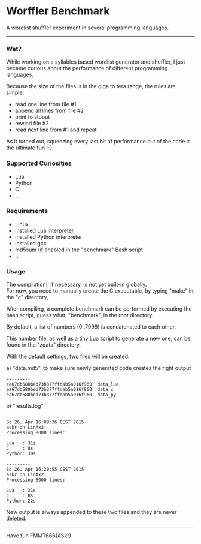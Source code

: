 
Worffler Benchmark
==================

A wordlist shuffler experiment in several programming languages.  

---

### Wat?

While working on a syllables based wordlist generator and shuffler,
I just became curious about the performance of different programming languages.

Because the size of the files is in the giga to tera range, the rules are simple:

  - read one line from file #1
  - append all lines from file #2
  - print to stdout
  - rewind file #2
  - read next line from #1 and repeat


As it turned out, squeezing every last bit of performance out of the code is
the ultimate fun :-)


### Supported Curiosities

 - Lua
 - Python
 - C
 - ...


### Requirements

 - Linux
 - installed Lua interpreter
 - installed Python interpreter
 - installed gcc
 - md5sum (if enabled in the "benchmark" Bash script
 - ...
 
 
### Usage

 The compilatiom, if necessary, is not yet built-in globally.  
 For now, you need to manually create the C executable, by typing "make" in the
 "c" directory,

 After compiling, a complete benchmark can be performed by executing the
 bash script, guess what, "benchmark", in the root directory.

 By default, a list of numbers (0..7999) is concatenated to each other.
 
 This number file, as well as a tiny Lua script to generate a new one,
 can be found in the "zdata" directory.

 With the default settings, two files will be created:
 
 a) "data.md5", to make sure newly generated code creates the right output
 
     
    ---------
    ea67db580bed73b377ffdab5a016f960  data_lua
    ea67db580bed73b377ffdab5a016f960  data_c
    ea67db580bed73b377ffdab5a016f960  data_py


 b) "results.log"
 
    
    ---------
    So 26. Apr 16:09:36 CEST 2015
    askr on LinAx2
    Processing 8000 lines:
    
    Lua   : 31s
    C     : 8s
    Python: 30s
    
    ---------
    So 26. Apr 16:20:55 CEST 2015
    askr on LinAx2
    Processing 8000 lines:
    
    Lua   : 31s
    C     : 8s
    Python: 22s


  New output is always appended to these two files and they are never deleted.


---
Have fun
FMMT666(ASkr)
